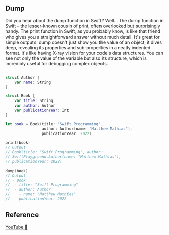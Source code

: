 ## Dump

Did you hear about the dump function in Swift? Well... The dump function in Swift – the lesser-known cousin of print, often overlooked but surprisingly handy. The print function in Swift, as you probably know, is like that friend who gives you a straightforward answer without much detail. It's great for simple outputs. dump doesn't just show you the value of an object; it dives deep, revealing its properties and sub-properties in a neatly indented format. It's like having X-ray vision for your code's data structures. You can see not only the value of the variable but also its structure, which is incredibly useful for debugging complex objects.

```swift

struct Author {
    var name: String
}

struct Book {
    var title: String
    var author: Author
    var publicationYear: Int
}

let book = Book(title: "Swift Programming", 
                author: Author(name: "Matthew Mathias"),
                publicationYear: 2022)

print(book)
// Output
// Book(title: "Swift Programming", author: 
// SwiftPlayground.Author(name: "Matthew Mathias"),
// publicationYear: 2022) 

dump(book)
// Output
// ▿ Book
//  - title: "Swift Programming"
//  ▿ author: Author
//    - name: "Matthew Mathias"
//  - publicationYear: 2022

```

## Reference

[YouTube 👀](https://youtube.com/shorts/M5WVXrwnTNM?feature=share)